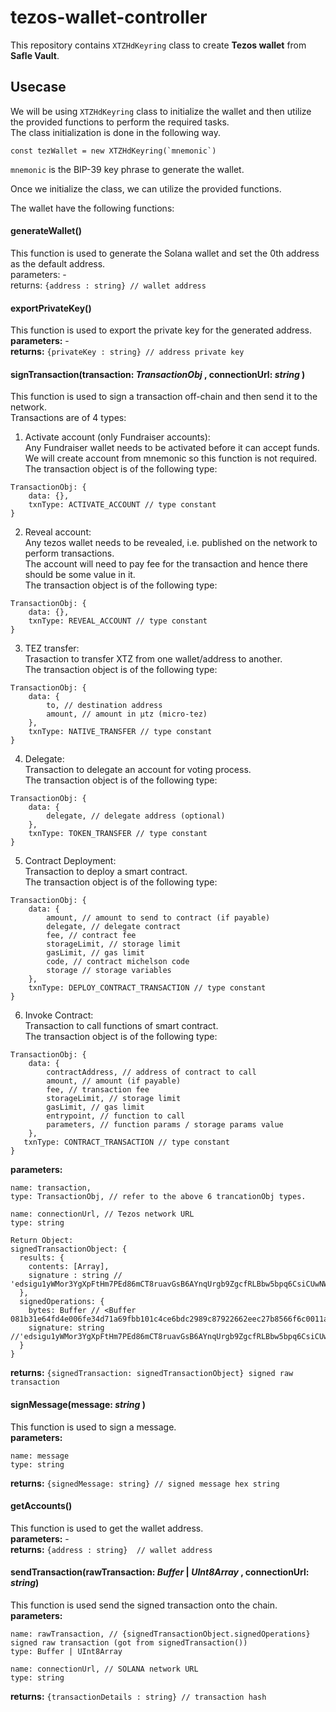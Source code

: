# tezos-wallet-controller

This repository contains `XTZHdKeyring` class to create **Tezos wallet** from **Safle Vault**.

## Usecase

We will be using `XTZHdKeyring` class to initialize the wallet and then utilize the provided functions to perform the required tasks. <br />
The class initialization is done in the following way.

```
const tezWallet = new XTZHdKeyring(`mnemonic`)
```

`mnemonic` is the BIP-39 key phrase to generate the wallet.

Once we initialize the class, we can utilize the provided functions.

The wallet have the following functions:

#### generateWallet()

This function is used to generate the Solana wallet and set the 0th address as the default address. <br />
parameters: - <br />
returns: `{address : string} // wallet address`

#### exportPrivateKey()

This function is used to export the private key for the generated address. <br />
**parameters:** - <br />
**returns:** `{privateKey : string} // address private key`

#### signTransaction(transaction: _TransactionObj_ , connectionUrl: _string_ )

This function is used to sign a transaction off-chain and then send it to the network.<br /> Transactions are of 4 types:

1. Activate account (only Fundraiser accounts):<br />
Any Fundraiser wallet needs to be activated before it can accept funds.<br />We will create account from mnemonic so this function is not required.<br />The transaction object is of the following type:

```
TransactionObj: {
    data: {},
    txnType: ACTIVATE_ACCOUNT // type constant
}
```

2. Reveal account:<br />
Any tezos wallet needs to be revealed, i.e. published on the network to perform transactions.<br />The account will need to pay fee for the transaction and hence there should be some value in it.<br />The transaction object is of the following type:

```
TransactionObj: {
    data: {},
    txnType: REVEAL_ACCOUNT // type constant
}
```

3. TEZ transfer:<br />
   Trasaction to transfer XTZ from one wallet/address to another.<br />The transaction object is of the following type:

```
TransactionObj: {
    data: {
        to, // destination address
        amount, // amount in µtz (micro-tez)
    },
    txnType: NATIVE_TRANSFER // type constant
}
```

4. Delegate:<br />
   Transaction to delegate an account for voting process.<br />The transaction object is of the following type:

```
TransactionObj: {
    data: {
        delegate, // delegate address (optional)
    },
    txnType: TOKEN_TRANSFER // type constant
}
```

5. Contract Deployment:<br />
   Transaction to deploy a smart contract.<br />The transaction object is of the following type:

```
TransactionObj: {
    data: {
        amount, // amount to send to contract (if payable)
        delegate, // delegate contract
        fee, // contract fee
        storageLimit, // storage limit
        gasLimit, // gas limit
        code, // contract michelson code
        storage // storage variables
    },
    txnType: DEPLOY_CONTRACT_TRANSACTION // type constant
}
```

6. Invoke Contract: <br />
   Transaction to call functions of smart contract.<br />The transaction object is of the following type:

```
TransactionObj: {
    data: {
        contractAddress, // address of contract to call
        amount, // amount (if payable)
        fee, // transaction fee
        storageLimit, // storage limit
        gasLimit, // gas limit
        entrypoint, // function to call
        parameters, // function params / storage params value
    },
   txnType: CONTRACT_TRANSACTION // type constant
}
```

**parameters:**

```
name: transaction,
type: TransactionObj, // refer to the above 6 trancationObj types.

name: connectionUrl, // Tezos network URL
type: string
```

```
Return Object:
signedTransactionObject: {
  results: {
    contents: [Array],
    signature : string // 'edsigu1yWMor3YgXpFtHm7PEd86mCT8ruavGsB6AYnqUrgb9ZgcfRLBbw5bpq6CsiCUwNWsBTKQf6jpPASSZQTD46Wuk7PKmFyg'
  },
  signedOperations: {
    bytes: Buffer // <Buffer 081b31e64fd4e006fe34d71a69fbb101c4ce6bdc2989c87922662eec27b8566f6c0011ad4e6efaf8690155cdf8b5132b0d60...103morebytes>,
    signature: string //'edsigu1yWMor3YgXpFtHm7PEd86mCT8ruavGsB6AYnqUrgb9ZgcfRLBbw5bpq6CsiCUwNWsBTKQf6jpPASSZQTD46Wuk7PKmFyg'
  }
}
```

**returns:** `{signedTransaction: signedTransactionObject} signed raw transaction`

#### signMessage(message: _string_ )

This function is used to sign a message. <br />
**parameters:**

```
name: message
type: string
```

**returns:** `{signedMessage: string} // signed message hex string`


#### getAccounts()

This function is used to get the wallet address. <br />
**parameters:** - <br />
**returns:** `{address : string}  // wallet address`

#### sendTransaction(rawTransaction: _Buffer_ | _UInt8Array_ , connectionUrl: _string_)

This function is used send the signed transaction onto the chain. <br />
**parameters:**

```
name: rawTransaction, // {signedTransactionObject.signedOperations} signed raw transaction (got from signedTransaction())
type: Buffer | UInt8Array

name: connectionUrl, // SOLANA network URL
type: string
```

**returns:** `{transactionDetails : string} // transaction hash`